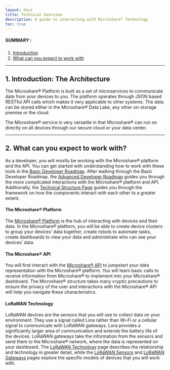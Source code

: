 ```yaml
---
layout: docs
title: Technical Overview
description: A guide to interacting with Microshare™ Technology
toc: true
---
```


##### SUMMARY : 

1. [Introduction](./#1-introduction-the-architecture)
2. [What can you expect to work with](./#2-what-can-you-expect-to-work-with)

---------------------------------------

## 1. Introduction: The Architecture


The Microshare® Platform is built as a set of microservices to communicate data from your devices to you. The platform operates through JSON based RESTful API calls which makes it very applicable to other systems. The data can be stored either in the Microshare® Data Lake, any other on-storage premise or the cloud. 
 
The Microshare® service is very versatile in that Microshare® can run on directly on all devices through our secure cloud or your data center. 

---------------------------------------
## 2. What can you expect to work with?


As a developer, you will mostly be working with the Microshare® platform and the API. You can get started with understanding how to work with these tools in the [Basic Developer Roadmap](/docs/2/technical/quick-start/basic-dev-roadmap/).  After walking through the Basic Developer Roadmap, the [Advanced Developer Roadmap](/docs/2/technical/quick-start/advanced-dev-roadmap/) guides you through the more complicated interactions with the Microshare® platform and API. Additionally, the [Technical Structure Page](/docs/2/technical/quick-start/microshare-technical-structure/) guides you through the framework on how the components interact with each other to a greater extent. 

#### The Microshare® Platform


The [Microshare® Platform](/docs/2/technical/microshare-platform/quick-start/) is the hub of interacting with devices and their data. In the Microshare® platform, you will be able to create device clusters to group your devices’ data together, create robots to automate tasks, create dashboards to view your data and administrate who can see your devices’ data. 

#### The Microshare® API


You will first interact with the [Microshare® API](/docs/2/technical/api/quick-start/) to jumpstart your data representation with the Microshare® platform. You will learn basic calls to receive information from Microshare® to implement into your Microshare® dashboard. The Microshare® structure takes many cryptic precautions to ensure the privacy of the user and interactions with the Microshare® API will help you navigate these characteristics. 

#### LoRaWAN Technology


LoRaWAN devices are the sensors that you will use to collect data on your environment. They use a signal called Lora rather than Wi-Fi or a cellular signal to communicate with LoRaWAN gateways. Lora provides a significantly larger area of communication and extends the battery life of the devices. LoRaWAN gateways take the information from the sensors and send them to the Microshare® network, where the data is represented on your dashboard. The [LoRaWAN Technology](/docs/2/technical/lorawan/lorawan-technology/) page describes the relationship and technology in greater detail, while the [LoRaWAN Sensors](/docs/2/technical/lorawan/lorawan-sensors/) and [LoRaWAN Gateways](/docs/2/technical/lorawan/lorawan-gateways/) pages explore the specific models of devices that you will work with. 